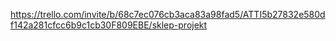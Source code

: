 https://trello.com/invite/b/68c7ec076cb3aca83a98fad5/ATTI5b27832e580df142a281cfcc6b9c1cb30F809EBE/sklep-projekt
